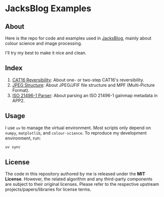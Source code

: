 # JacksBlog Examples

## About

Here is the repo for code and examples used in [JacksBlog](https://jackchou.top/), mainly about colour science and image processing.

I'll try my best to make it nice and clean.

## Index

1. [CAT16 Reversibility](https://jackchou.top/posts/cat16-reversibility): About one- or two-step CAT16's reversibility.
2. [JPEG Structure](https://jackchou.top/posts/jpeg-structure): About JPEG/JFIF file structure and MPF (Multi-Picture Format).
3. [ISO 21496-1 Parser](https://jackchou.top/posts/iso-21496-1-gainmap-hdr): About parsing an ISO 21496-1 gainmap metadata in APP2.

## Usage

I use `uv` to manage the virtual environment. Most scripts only depend on `numpy`, `matplotlib`, and `colour-science`. To reproduce my development environment, run:

```Bash
uv sync
```

## License

The code in this repository authored by me is released under the **MIT License**. However, the related algorithm and any third-party components are subject to their original licenses. Please refer to the respective upstream projects/papers/libraries for license terms.
